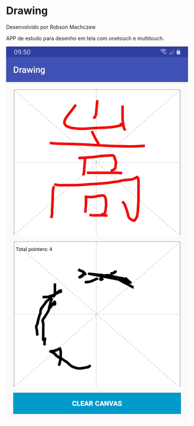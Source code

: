 # Drawing

Desenvolvido por Robson Machczew

APP de estudo para desenho em tela com onetouch e multitouch.<br/>

![Alt text](https://github.com/hubosong/drawing/blob/master/app/src/main/res/drawable/screen.jpg?raw=true "screens")
